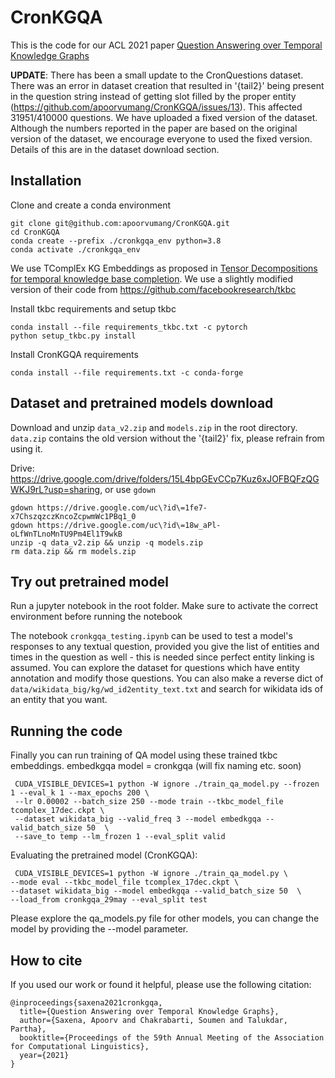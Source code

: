 # CronKGQA
This is the code for our ACL 2021 paper [Question Answering over Temporal Knowledge Graphs](https://arxiv.org/abs/2106.01515)

**UPDATE**: There has been a small update to the CronQuestions dataset. There was an error in dataset creation that resulted in '{tail2}' being present in the question string instead of getting
slot filled by the proper entity (https://github.com/apoorvumang/CronKGQA/issues/13). This affected 31951/410000 questions. We have uploaded a fixed version of the dataset. Although the numbers reported in the paper are based on the original version of the dataset, we encourage everyone to used the fixed version. Details of this are in the dataset download section.


## Installation

Clone and create a conda environment
``` 
git clone git@github.com:apoorvumang/CronKGQA.git
cd CronKGQA
conda create --prefix ./cronkgqa_env python=3.8
conda activate ./cronkgqa_env
```
<!-- Make sure ``python`` and ``pip`` commands point to ``./tkgqa_env``. Output of ``which`` should be something like
```
which python
[...]/CronKGQA/cronkgqa_env/bin/python
```
If this is not the case, try replacing ``python`` with ``python3``. If that works, replace ``python`` with ``python3`` in all commands below.
 -->
 
We use TComplEx KG Embeddings as proposed in [Tensor Decompositions for temporal knowledge base completion](https://arxiv.org/abs/2004.04926). We use a slightly modified version of their code from https://github.com/facebookresearch/tkbc

Install tkbc requirements and setup tkbc
```
conda install --file requirements_tkbc.txt -c pytorch
python setup_tkbc.py install
```

Install CronKGQA requirements
```
conda install --file requirements.txt -c conda-forge
```

## Dataset and pretrained models download

Download and unzip ``data_v2.zip`` and ``models.zip`` in the root directory. ``data.zip`` contains the old version without the '{tail2}' fix, please refrain from using it.

Drive: https://drive.google.com/drive/folders/15L4bpGEvCCp7Kuz6xJOFBQFzQGWKJ9rL?usp=sharing, or use ``gdown``
 
```
gdown https://drive.google.com/uc\?id\=1fe7-x7ChszqzczKncoZcpwmWc1PBq1_0
gdown https://drive.google.com/uc\?id\=18w_aPl-oLfWnTLnoMnTU9Pm4El1T9wkB
unzip -q data_v2.zip && unzip -q models.zip
rm data.zip && rm models.zip
```

## Try out pretrained model

Run a jupyter notebook in the root folder. Make sure to activate the correct environment before running the notebook

The notebook ``cronkgqa_testing.ipynb`` can be used to test a model's responses to any textual question, provided you give the list of entities and times in the question as well - this is needed since perfect entity linking is assumed. You can explore the dataset for questions which have entity annotation and modify those questions. You can also make a reverse dict of ``data/wikidata_big/kg/wd_id2entity_text.txt`` and search for wikidata ids of an entity that you want.


## Running the code


Finally you can run training of QA model using these trained tkbc embeddings. embedkgqa model = cronkgqa (will fix naming etc. soon)
```
 CUDA_VISIBLE_DEVICES=1 python -W ignore ./train_qa_model.py --frozen 1 --eval_k 1 --max_epochs 200 \
 --lr 0.00002 --batch_size 250 --mode train --tkbc_model_file tcomplex_17dec.ckpt \
 --dataset wikidata_big --valid_freq 3 --model embedkgqa --valid_batch_size 50  \
 --save_to temp --lm_frozen 1 --eval_split valid
 ```
 
Evaluating the pretrained model (CronKGQA):
 ```
  CUDA_VISIBLE_DEVICES=1 python -W ignore ./train_qa_model.py \
 --mode eval --tkbc_model_file tcomplex_17dec.ckpt \
 --dataset wikidata_big --model embedkgqa --valid_batch_size 50  \
 --load_from cronkgqa_29may --eval_split test
 ```

Please explore the qa_models.py file for other models, you can change the model by providing the --model parameter.

## How to cite
If you used our work or found it helpful, please use the following citation:

```
@inproceedings{saxena2021cronkgqa,
  title={Question Answering over Temporal Knowledge Graphs},
  author={Saxena, Apoorv and Chakrabarti, Soumen and Talukdar, Partha},
  booktitle={Proceedings of the 59th Annual Meeting of the Association for Computational Linguistics},
  year={2021}
}
```
